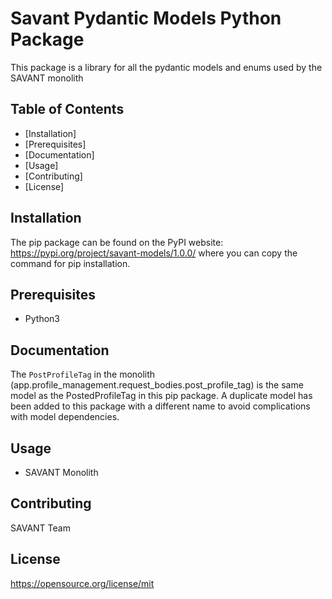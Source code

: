 # Savant Pydantic Models Python Package

This package is a library for all the pydantic models and enums used by the SAVANT monolith

## Table of Contents 
- [Installation]
- [Prerequisites]
- [Documentation]
- [Usage]
- [Contributing]
- [License]

## Installation

The pip package can be found on the PyPI website: https://pypi.org/project/savant-models/1.0.0/ where you can copy the command for pip installation. 

## Prerequisites 
- Python3

## Documentation 
The `PostProfileTag` in the monolith (app.profile_management.request_bodies.post_profile_tag) is the same model as the PostedProfileTag in this pip package. A duplicate model has been added to this package with a different name to avoid complications with model dependencies.

## Usage 
- SAVANT Monolith 

## Contributing
SAVANT Team

## License 

https://opensource.org/license/mit 




